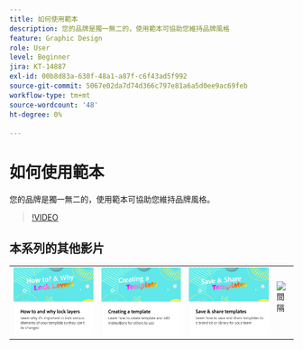 ```yaml
---
title: 如何使用範本
description: 您的品牌是獨一無二的，使用範本可協助您維持品牌風格
feature: Graphic Design
role: User
level: Beginner
jira: KT-14887
exl-id: 00b8d83a-630f-48a1-a87f-c6f43ad5f992
source-git-commit: 5067e02da7d74d366c797e81a6a5d0ee9ac69feb
workflow-type: tm+mt
source-wordcount: '48'
ht-degree: 0%

---
```


# 如何使用範本

您的品牌是獨一無二的，使用範本可協助您維持品牌風格。

>[!VIDEO](https://video.tv.adobe.com/v/3427099?quality=12&learn=on&hidetitle=true)

## 本系列的其他影片

<table style="table-layout:fixed">
<tr>
    <td>
            <a href="lock-layers.md">
                <img alt="如何和為何鎖定圖層" src="assets/lock-layers.png" />
            </a>
    </td>
    <td>
         <a href="create-templates.md">
            <img alt="建立範本" src="assets/create-template.png" />
         </a>
    </td>
    <td>
            <a href="share-templates.md">
                <img alt="儲存和共用範本" src="assets/share-templates.png" />
            </a>
    </td>
    <td>
      <img alt="間隔" src="../assets/Whitespacer.png" />
      <div>
      <br>
    </td>
</tr>
</table>
